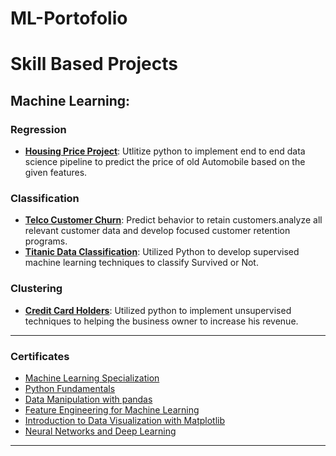 # ML-Portofolio

# Skill Based Projects #

## Machine Learning:
### Regression
* __[Housing Price Project](https://github.com/ahmedAEAID/ML-Portofolio/blob/main/Machine%20learning/Regression/Housing%20Price%20Project%20.ipynb)__: Utlitize python to implement end to end data science pipeline to predict the price of old Automobile based on the given features.

### Classification 
* __[Telco Customer Churn](https://github.com/ahmedAEAID/ML-Portofolio/blob/main/Machine%20learning/Classification/telco-customer-churn-prediction-using-pipeline%20(1).ipynb)__: Predict behavior to retain customers.analyze all relevant customer data and develop focused customer retention programs.
* __[Titanic Data Classification](https://github.com/ahmedAEAID/ML-Portofolio/blob/main/Machine%20learning/Classification/titanic-data-classification-using-pipeline.ipynb)__: Utilized Python to develop supervised machine learning techniques to classify Survived or Not. 

### Clustering 
* __[Credit Card Holders](https://github.com/youssefHosni/Data-Science-Portofolio/tree/main/Machine%20Learning/Clustering/Finding-the-best-Tornoto-neighborhood-to-open-a-new-gym)__: Utilized python to implement unsupervised techniques to helping the business owner to increase his revenue. 
---

### Certificates 
* [Machine Learning Specialization](https://www.coursera.org/account/accomplishments/specialization/XSUCYGFB25UV) 
* [Python Fundamentals](https://www.datacamp.com/statement-of-accomplishment/track/b48e9109084b8fb97a081b961724a3854b452ebb)
* [Data Manipulation with pandas](https://www.datacamp.com/statement-of-accomplishment/course/36f28d854ffa5cde53c791f2597bfe0ac3d673da)
* [Feature Engineering for Machine Learning](https://www.datacamp.com/statement-of-accomplishment/course/5e64e82e01bdd0d232e3bbc72e12884d84fb48c0)
* [Introduction to Data Visualization with Matplotlib](https://www.datacamp.com/statement-of-accomplishment/course/2333989c2bc7facc36e35665d657d8d618cd9cdc)
* [Neural Networks and Deep Learning](https://www.coursera.org/account/accomplishments/certificate/JZPV8JEH6V3A)
---
